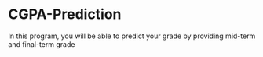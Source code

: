 # CGPA-Prediction
In this program, you will be able to predict your grade by providing mid-term and final-term grade
